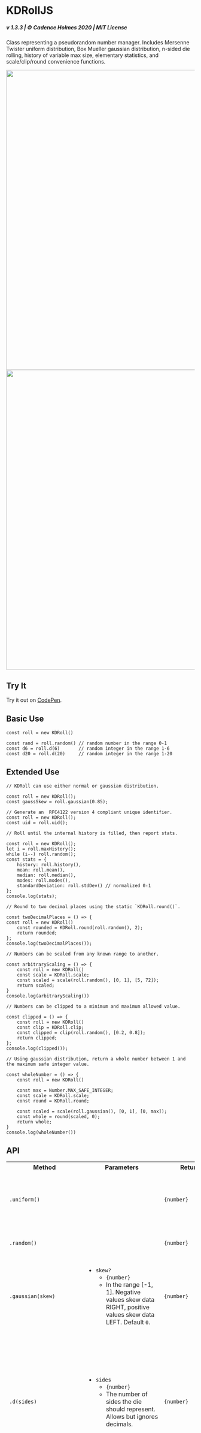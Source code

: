 # KDRollJS

##### v 1.3.3 | © Cadence Holmes 2020 | MIT License

Class representing a pseudorandom number manager. Includes Mersenne Twister uniform distribution, Box Mueller gaussian distribution, n-sided die rolling, history of variable max size, elementary statistics, and scale/clip/round convenience functions.

<img src="https://raw.githubusercontent.com/justKD/KDRollJS/master/readme-screenshot-1.png" alt="" width="800" />

<img src="https://raw.githubusercontent.com/justKD/KDRollJS/master/readme-screenshot-2.png" alt="" width="800" />

## Try It

Try it out on [CodePen](https://codepen.io/justKD/pen/MWwpzWm/left/?editors=0011/).

## Basic Use

```
const roll = new KDRoll()

const rand = roll.random() // random number in the range 0-1
const d6 = roll.d(6)       // random integer in the range 1-6
const d20 = roll.d(20)     // random integer in the range 1-20
```

## Extended Use

```
// KDRoll can use either normal or gaussian distribution.

const roll = new KDRoll();
const gaussSkew = roll.gaussian(0.85);
```

```
// Generate an  RFC4122 version 4 compliant unique identifier.
const roll = new KDRoll();
const uid = roll.uid();
```

```
// Roll until the internal history is filled, then report stats.

const roll = new KDRoll();
let i = roll.maxHistory();
while (i--) roll.random();
const stats = {
    history: roll.history(),
    mean: roll.mean(),
    median: roll.median(),
    modes: roll.modes(),
    standardDeviation: roll.stdDev() // normalized 0-1
};
console.log(stats);
```

```
// Round to two decimal places using the static `KDRoll.round()`.

const twoDecimalPlaces = () => {
const roll = new KDRoll()
    const rounded = KDRoll.round(roll.random(), 2);
    return rounded;
};
console.log(twoDecimalPlaces());
```

```
// Numbers can be scaled from any known range to another.

const arbitraryScaling = () => {
	const roll = new KDRoll()
	const scale = KDRoll.scale;
    const scaled = scale(roll.random(), [0, 1], [5, 72]);
    return scaled;
}
console.log(arbitraryScaling())
```

```
// Numbers can be clipped to a minimum and maximum allowed value.

const clipped = () => {
	const roll = new KDRoll()
	const clip = KDRoll.clip;
	const clipped = clip(roll.random(), [0.2, 0.8]);
	return clipped;
};
console.log(clipped());
```

```
// Using gaussian distribution, return a whole number between 1 and the maximum safe integer value.

const wholeNumber = () => {
	const roll = new KDRoll()

	const max = Number.MAX_SAFE_INTEGER;
	const scale = KDRoll.scale;
	const round = KDRoll.round;

    const scaled = scale(roll.gaussian(), [0, 1], [0, max]);
    const whole = round(scaled, 0);
    return whole;
}
console.log(wholeNumber())
```

## API

<table>
<tbody align="left">
    <col width="10%">
    <col width="40%">
    <col width="10%">
    <col width="40%">
    <tr>
        <th>Method</th>
        <th>Parameters</th>
        <th>Return</th>
        <th>Description</th>
    </tr>
    <tr>
        <td><code>.uniform()</code></td>
        <td></td>
        <td><code>{number}</code></td>
        <td>Generates a 53-bit random real in the interval [0, 1] with normal distribution.</td>
    </tr>
    <tr>
        <td><code>.random()</code></td>
        <td></td>
        <td><code>{number}</code></td>
        <td>Convenience function. Alias for <code>.uniform()</code>.</td>
    </tr>
    <tr>
        <td><code>.gaussian(skew)</code></td>
        <td>
            <ul>
                <li><code>skew?</code>
                    <ul>
                        <li>
                            <code>{number}</code>
                        </li>
                        <li>
                            In the range [-1, 1]. Negative values skew data RIGHT, positive values skew data LEFT. Default <code>0</code>.
                        </li>
                    </ul>
                </li>
            </ul>
        </td>
        <td><code>{number}</code></td>
        <td>Generates a 53-bit random real in the interval [0, 1] with gaussian distribution.
        </td>
    </tr>
    <tr>
        <td><code>.d(sides)</code></td>
        <td>
             <ul>
                <li><code>sides</code>
                    <ul>
                        <li>
                            <code>{number}</code>
                        </li>
                        <li>
                            The number of sides the die should represent. Allows but ignores decimals.
                        </li>
                    </ul>
                </li>
            </ul>
        </td>
        <td><code>{number}</code></td>
        <td>Simulates a die-rolling metaphor. Generates a 53-bit random real in the interval [0, 1] with normal distribution, then scales it to a range [1, n] where n is the number of sides, then rounds to whole number.</td>
    </tr>
    <tr>
        <td><code>.uid()</code></td>
        <td></td>
        <td>
            <code>{string}</code> - RFC4122 version 4 compliant unique identifier.
        </td>
        <td>Generate an RFC4122 version 4 compliant unique identifier</td>
    </tr>
    <tr>
        <td><code>.seed(seed)</code></td>
        <td>
            <ul>
                <li><code>seed?</code>
                    <ul>
                        <li>
                            <code>{number|number[]}</code>
                        </li>
                        <li>
                            Unsigned 32-bit integer (<code>number</code>) or <code>number[]</code> of arbitrary size/values.
                        </li>
                    </ul>
                </li>
            </ul>
        </td>
        <td>
            <code>{number|number[]}</code> - The current seed.
        </td>
        <td>Set or get the seed. Automatically clears history.</td>
    </tr>
    <tr>
        <td><code>.history()</code></td>
        <td></td>
        <td>
            <code>{number[]}</code> - The current history.
        </td>
        <td>Retrieve a copy of the internal <code>history</code> with no references.</td>
    </tr>
    <tr>
        <td><code>.maxHistory(size)</code></td>
        <td>
            <ul>
                <li><code>size?</code>
                    <ul>
                        <li>
                            <code>{number}</code>
                        </li>
                        <li>
                            The maximum history size. Default <code>1000</code>.
                        </li>
                    </ul>
                </li>
            </ul>
        </td>
        <td>
            <code>{number}</code> - The current <code>maxHistory</code>
        </td>
        <td>Set or get the maximum history size.</td>
    </tr>
    <tr>
        <td><code>.clearHistory()</code></td>
        <td></td>
        <td></td>
        <td>Reset the internal <code>history</code>. Retains the current <code>maxHistory</code>.</td>
    </tr>
    <tr>
        <td><code>.mean(arr)</code></td>
        <td>
            <ul>
                <li><code>arr?</code>
                    <ul>
                        <li>
                            <code>{number[]}</code>
                        </li>
                        <li>
                            Target array on which to operate. Defaults to the current <code>history</code> if <code>!arr</code>.
                        </li>
                    </ul>
                </li>
            </ul>
        </td>
        <td><code>{number}</code></td>
        <td>Calculate the statistical mean of a <code>number[]</code> or the current <code>history</code>.</td>
    </tr>
    <tr>
        <td><code>.median(arr)</code></td>
        <td>
            <ul>
                <li><code>arr?</code>
                    <ul>
                        <li>
                            <code>{number[]}</code>
                        </li>
                        <li>
                            Target array on which to operate. Defaults to the current <code>history</code> if <code>!arr</code>.
                        </li>
                    </ul>
                </li>
            </ul>
        </td>
        <td>
            <code>{number}</code>
        </td>
        <td>
            Calculate the statistical median of a <code>number[]</code> or the current <code>history</code>.
        </td>
    </tr>
    <tr>
        <td><code>.modes(arr)</code></td>
        <td>
            <ul>
                <li><code>arr?</code>
                    <ul>
                        <li>
                            <code>{number[]}</code>
                        </li>
                        <li>
                            Target array on which to operate. Defaults to the current <code>history</code> if <code>!arr</code>.
                        </li>
                    </ul>
                </li>
            </ul>
        </td>
        <td>
            <code>{number[]}</code>
        </td>
        <td>
            Calculate the statistical modes of a <code>number[]</code> or the current <code>history</code>.
        </td>
    </tr>
    <tr>
        <td><code>.standardDeviation(arr)</code></td>
        <td>
            <ul>
                <li><code>arr?</code>
                    <ul>
                        <li>
                            <code>{number[]}</code>
                        </li>
                        <li>
                            Target array on which to operate. Defaults to the current <code>history</code> if <code>!arr</code>.
                        </li>
                    </ul>
                </li>
            </ul>
        </td>
        <td>
            <code>{number}</code> - Standard deviation is normalized [0, 1].
        </td>
        <td>
            Calculate the standard deviation of a <code>number[]</code> or the current <code>history</code>.
        </td>
    </tr>
</tbody>
</table>

### Static Methods

<table>
<tbody align="left">
    <tr>
        <th>Method</th>
        <th>Parameters</th>
        <th>Return</th>
        <th>Description</th>
    </tr>
    <tr>
        <td><code>KDRoll.random()</code></td>
        <td></td>
        <td><code>{number}</code></td>
        <td>Convenience function to generate a randomly seeded random number normalized [0, 1].</td>
    </tr>
    <tr>
        <td><code>KDRoll.d(sides)</code></td>
        <td>
            <ul>
                <li><code>sides</code>
                    <ul>
                        <li>
                            <code>{number}</code>
                        </li>
                        <li>
                            The desired number of sides to simulate.
                        </li>
                    </ul>
                </li>
            </ul>
        </td>
        <td>
            <code>{number}</code>
        </td>
        <td>
            Convenience function to generate a randomly seeded random number in the range [1, sides].
        </td>
    </tr>
    <tr>
        <td><code>KDRoll.createRandomSeed()</code></td>
        <td></td>
        <td>
            <code>{number[]}</code> - Randomly generated array of random size <code>(size > 20 < 623)</code>.
        </td>
        <td>Generate an array of random size and contents to use as a seed.</td>
    </tr>
    <tr>
        <td><code>KDRoll.scale(value, r1, r2)</code></td>
        <td>
            <ul>
                <li><code>value</code>
                    <ul>
                        <li>
                            <code>{number}</code>
                        </li>
                        <li>
                            The initial value.
                        </li>
                    </ul>
                </li>
                <li><code>r1</code>
                    <ul>
                        <li>
                            <code>{[number, number]}</code>
                        </li>
                        <li>
                            The initial range [min, max].
                        </li>
                    </ul>
                </li>
                <li><code>r2</code>
                    <ul>
                        <li>
                            <code>{[number, number]}</code>
                        </li>
                        <li>
                            The target range [min, max].
                        </li>
                    </ul>
                </li>
            </ul>
        </td>
        <td><code>{number}</code></td>
        <td>Scale a value from a known range to a new range.</td>
    </tr>
    <tr>
        <td><code>KDRoll.clip(value, range)</code></td>
        <td>
            <ul>
                <li><code>value</code>
                    <ul>
                        <li>
                            <code>{number}</code>
                        </li>
                        <li>
                            The initial value.
                        </li>
                    </ul>
                </li>
                <li><code>range</code>
                    <ul>
                        <li>
                            <code>{[number, number]}</code>
                        </li>
                        <li>
                            Array containing the minimum and maximum possible values.
                        </li>
                    </ul>
                </li>
            </ul>
        </td>
        <td><code>{number}</code></td>
        <td>Limit a value to a hard minimum and maximum.</td>
    </tr>
    <tr>
        <td><code>KDRoll.round(value, places)</code></td>
        <td>
            <ul>
                <li><code>value</code>
                    <ul>
                        <li>
                            <code>{number}</code>
                        </li>
                        <li>
                            The initial value.
                        </li>
                    </ul>
                </li>
                <li><code>places?</code>
                    <ul>
                        <li>
                            <code>{number}</code>
                        </li>
                        <li>
                            The desired number of decimal places. Passing <code>0</code> results in a whole number. Default <code>0</code>.
                        </li>
                    </ul>
                </li>
            </ul>
        </td>
        <td></td>
        <td>Round a value to a specific number of places. Decimal values < 5 (for any given place) are rounded down.</td>
    </tr>
</tbody>
</table>
